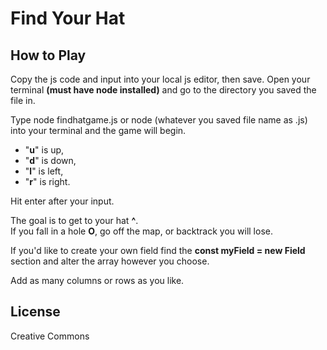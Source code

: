 # Find Your Hat

## How to Play
 Copy the js code and input into your local js editor, then save. 
 Open your terminal **(must have node installed)** and go to the directory you saved the file in.

 Type node findhatgame.js or node (whatever you saved file name as .js) into your terminal and the game will begin. 

* "**u**" is up, 
* "**d**" is down,
* "**l**" is left,
* "**r**" is right.

Hit enter after your input.

The goal is to get to your hat **^**.  
If you fall in a hole **O**, go off the map, or backtrack you will lose. 

If you'd like to create your own field find the **const myField = new Field** section and alter the array however you choose.  

Add as many columns or rows as you like.


## License
Creative Commons

